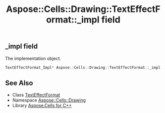 ﻿---
title: Aspose::Cells::Drawing::TextEffectFormat::_impl field
linktitle: _impl
second_title: Aspose.Cells for C++ API Reference
description: 'Aspose::Cells::Drawing::TextEffectFormat::_impl field. The implementation object in C++.'
type: docs
weight: 2100
url: /cpp/aspose.cells.drawing/texteffectformat/_impl/
---
## _impl field


The implementation object.

```cpp
TextEffectFormat_Impl* Aspose::Cells::Drawing::TextEffectFormat::_impl
```

## See Also

* Class [TextEffectFormat](../)
* Namespace [Aspose::Cells::Drawing](../../)
* Library [Aspose.Cells for C++](../../../)
